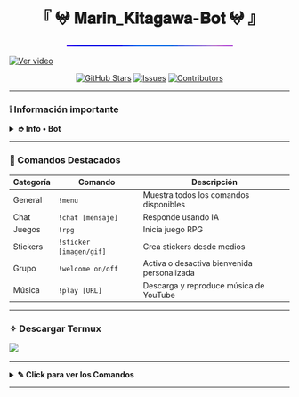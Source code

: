 <h1 align="center">『 𖤍 𝐌𝐚𝐫𝐢𝐧_𝐊𝐢𝐭𝐚𝐠𝐚𝐰𝐚-𝐁𝐨𝐭 𖤍 』</h1>

<p align="center">
<img src="https://github.com/BrayanOFC/Lines-Neon-MB/raw/main/assets/logo-neon.gif" alt="logo" />
</p>

[![Ver video](https://i.postimg.cc/Kv7Lcf7c/4581d7b3704643d9378eac636d9d394e.jpg)](https://zero-two.info/uploads/videos/file-1750697942583-439795193.mp4)

<p align="center">
<a href="https://github.com/Yasu-jc/Marin_Kitagawa-Bot"><img src="https://img.shields.io/github/stars/Yasu-jc/Marin_Kitagawa-Bot?style=social" alt="GitHub Stars"></a>
<a href="https://github.com/Yasu-jc/Marin_Kitagawa-Bot/issues"><img src="https://img.shields.io/github/issues/Yasu-jc/Marin_Kitagawa-Bot" alt="Issues"></a>
<a href="https://github.com/Yasu-jc/Marin_Kitagawa-Bot/graphs/contributors"><img src="https://img.shields.io/github/contributors/Yasu-jc/Marin_Kitagawa-Bot" alt="Contributors"></a>
</p>

---

### **❕ Información importante**
<details>
 <summary><b> ➮ Info • Bot</b></summary>

* Este proyecto **no está afiliado de ninguna manera** con `WhatsApp`.  
* `WhatsApp LLC` es marca registrada.  
* Este bot es un **desarrollo independiente** sin relación oficial con la compañía.
</details>

---

### **🚀 Comandos Destacados**
| Categoría | Comando | Descripción |
|-----------|---------|-------------|
| General   | `!menu` | Muestra todos los comandos disponibles |
| Chat      | `!chat [mensaje]` | Responde usando IA |
| Juegos    | `!rpg` | Inicia juego RPG |
| Stickers  | `!sticker [imagen/gif]` | Crea stickers desde medios |
| Grupo     | `!welcome on/off` | Activa o desactiva bienvenida personalizada |
| Música    | `!play [URL]` | Descarga y reproduce música de YouTube |

---

### **✧ Descargar Termux**
<a href="https://www.mediafire.com/file/llugt4zgj7g3n3u/com.termux_1020.apk/file"><img src="https://qu.ax/finc.jpg" height="125px"/></a>

---

<details>
 <summary><b> ✎ Click para ver los Comandos </b></summary>

### **❀ Instalación manual por termux**
> Nota: Copie y pegue los comandos en termux uno por uno.
```bash
termux-setup-storage
```

```bash
apt update && apt upgrade && pkg install -y git nodejs ffmpeg imagemagick yarn
```

```bash
git clone https://github.com/Yasu-jc/Marin_Kitagawa-Bot && cd Marin_Kitagawa-Bot 
```

```bash
yarn install && npm install
```

```bash
npm start
```

> Si aparece (Y/I/N/O/D/Z) [default=N] ? use la letra "y" + "ENTER" para continuar con la instalación

### **🜸 Activar en caso de detenerse en termux**

> Si después de instalar el bot en Termux se detiene (pantalla en blanco, pérdida de conexión a Internet, reinicio del dispositivo), sigue estos pasos:

❒ Abre Termux y navega al directorio del bot:
   
   ```bash
    cd Marin_Kitagawa-Bot 
   ```

❒ Inicia el bot nuevamente:
  
   ```bash
    npm start
   ```

### **✰ Volverte owner del Bot**

> Si después de instalar el bot en Termux y iniciar la session del bot (deseas poner tu número es la lista de owner pon este comando:

   ```bash
    cd Marin_Kitagawa-Bot && nano settings.js
   ```

</details>

---
